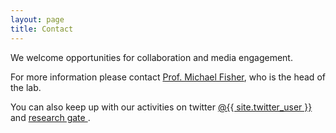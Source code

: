 ```yaml
---
layout: page
title: Contact
---
```


We welcome opportunities for collaboration and media engagement.

For more information please contact [Prof. Michael Fisher](http://cgi.csc.liv.ac.uk/~michael/), who is the head of the lab.

You can also keep up with our activities on twitter <a href="https://twitter.com/{{ site.twitter_user }}">
  <i class="fab fa-twitter"></i> @{{ site.twitter_user }} </a> and <a href="https://www.researchgate.net/lab/{{ site.researchgate_username }}"><i class="fab fa-researchgate"></i> research gate  </a>.
